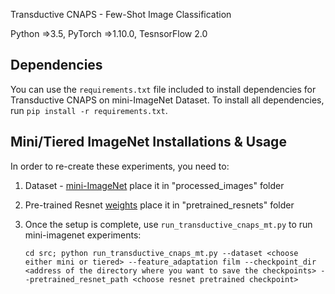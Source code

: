 Transductive CNAPS - Few-Shot Image Classification 

Python =>3.5, PyTorch =>1.10.0, TesnsorFlow 2.0


## Dependencies
You can use the ```requirements.txt``` file included to install dependencies for Transductive CNAPS on mini-ImageNet Dataset. To install all dependencies, run ```pip install -r requirements.txt```. 


## Mini/Tiered ImageNet Installations & Usage
In order to re-create these experiments, you need to:
1. Dataset - [mini-ImageNet](https://drive.google.com/file/d/1zh7HoZZgEjvobsuRWbrO3UvVEuaUPkXn/view?usp=sharing) place it in "processed_images" folder
2. Pre-trained Resnet [weights](https://drive.google.com/file/d/1LBXORVnGzXJLXPLeLE_6lpLedTAUzzJy/view?usp=sharing) place it in "pretrained_resnets" folder

2. Once the setup is complete, use ```run_transductive_cnaps_mt.py``` to run mini-imagenet experiments:
    
    ```cd src; python run_transductive_cnaps_mt.py --dataset <choose either mini or tiered> --feature_adaptation film --checkpoint_dir <address of the directory where you want to save the checkpoints> --pretrained_resnet_path <choose resnet pretrained checkpoint>```



